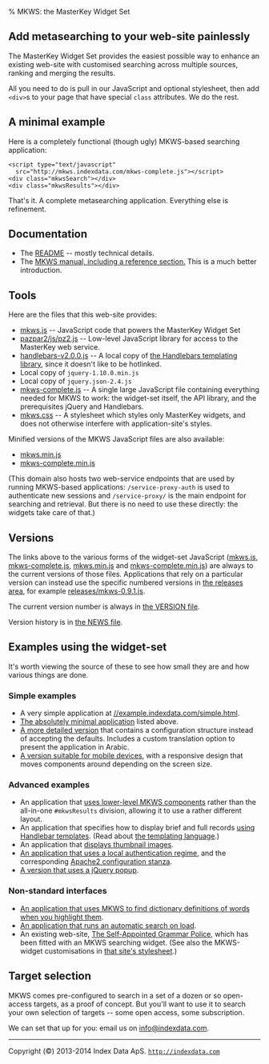% MKWS: the MasterKey Widget Set
<!---% Mike Taylor
% June 2014-->


Add metasearching to your web-site painlessly
---------------------------------------------

The MasterKey Widget Set provides the easiest possible way to enhance
an existing web-site with customised searching across multiple
sources, ranking and merging the results.

All you need to do is pull in our JavaScript and optional stylesheet,
then add `<div>`s to your page that have special `class` attributes. We
do the rest.

A minimal example
-----------------

Here is a completely functional (though ugly) MKWS-based
searching application:

	<script type="text/javascript"
	  src="http://mkws.indexdata.com/mkws-complete.js"></script>
	<div class="mkwsSearch"></div>
	<div class="mkwsResults"></div>

That's it. A complete metasearching application. Everything
else is refinement.

Documentation
-------------

* The <a href="README.html">README</a> -- mostly technical details.
* The <a href="mkws-manual.html">MKWS manual, including a reference section.</a>
  This is a much better introduction.

Tools
-----

Here are the files that this web-site provides:

* <a href="mkws.js">mkws.js</a> --
  JavaScript code that powers the MasterKey Widget Set
* <a href="pazpar2/js/pz2.js">pazpar2/js/pz2.js</a> --
  Low-level JavaScript library for access to the MasterKey web
  service.
* <a href="handlebars-v2.0.0.js">handlebars-v2.0.0.js</a> --
  A local copy of
  <a href="http://handlebarsjs.com/">the Handlebars templating library</a>,
  since it doesn't like to be hotlinked.
* Local copy of `jquery-1.10.0.min.js`
* Local copy of `jquery.json-2.4.js`
* <a href="mkws-complete.js">mkws-complete.js</a> --
  A single large JavaScript file containing everything needed for
  MKWS to work: the widget-set itself, the API library, and
  the prerequisites jQuery and Handlebars.
* <a href="mkws.css">mkws.css</a> --
  A stylesheet which styles only MasterKey widgets, and does not
  otherwise interfere with application-site's styles.


Minified versions of the MKWS JavaScript files are also available:

* <a href="mkws.min.js">mkws.min.js</a>
* <a href="mkws-complete.min.js">mkws-complete.min.js</a>

(This domain also hosts two web-service endpoints that are used by
running MKWS-based applications:
`/service-proxy-auth`
is used to authenticate new sessions and
`/service-proxy/`
is the main endpoint for searching and retrieval. But there is
no need to use these directly: the widgets take care of that.)

Versions
--------

The links above to the various forms of the widget-set JavaScript
(<a href="mkws.js">mkws.js</a>,
<a href="mkws-complete.js">mkws-complete.js</a>,
<a href="mkws.min.js">mkws.min.js</a>
and
<a href="mkws-complete.min.js">mkws-complete.min.js</a>)
are always to the current versions of those
files. Applications that rely on a particular version can
instead use the specific numbered versions in
<a href="releases/">the releases area</a>,
for example
<a href="releases/mkws-0.9.1.js">releases/mkws-0.9.1.js</a>.

The current version number is always in
<a href="VERSION">the VERSION file</a>.

Version history is in
<a href="NEWS">the NEWS file</a>.

Examples using the widget-set
-----------------------------

It's worth viewing the source of these to see how small they
are and how various things are done.

### Simple examples

* A very simple application at
  <a href="//example.indexdata.com/simple.html"
       >//example.indexdata.com/simple.html</a>.
* <a href="//example.indexdata.com/minimal.html"
       >The absolutely minimal application</a>
  listed above.
* <a href="//example.indexdata.com/language.html"
       >A more detailed version</a>
  that contains a configuration structure instead of accepting the
  defaults. Includes a custom translation option to present the
  application in Arabic.
* <a href="//example.indexdata.com/mobile.html"
       >A version suitable for mobile devices</a>,
  with a responsive design that moves components around depending on
  the screen size.

### Advanced examples

* An application that
  <a href="//example.indexdata.com/lowlevel.html"
       >uses lower-level MKWS components</a>
  rather than the all-in-one `#mkwsResults` division,
  allowing it to use a rather different layout.
* An application that specifies how to display brief and full records
  <a href="//example.indexdata.com/templates.html"
       >using Handlebar templates</a>.
  (Read about
  <a href="http://handlebarsjs.com/"
       >the templating language</a>.)
* An application that
  <a href="http://example.indexdata.com/images.html?q=portrait"
       >displays thumbnail images</a>.
* <a href="//example.indexdata.com/localauth.html"
       >An application that uses a local authentication regime</a>,
  and the corresponding
  <a href="//example.indexdata.com/apache-config.txt"
       >Apache2 configuration stanza</a>.
* <a href="//example.indexdata.com/popup.html"
       >A version that uses a jQuery popup</a>.

### Non-standard interfaces

* <a href="//example.indexdata.com/dict.html"
       >An application that uses MKWS to find dictionary
  definitions of words when you highlight them</a>.
* <a href="//example.indexdata.com/auto.html"
       >An application that runs an automatic search on load</a>.
* An existing web-site,
  <a href="http://sagp.miketaylor.org.uk/"
       >The Self-Appointed Grammar Police</a>,
  which has been fitted with an MKWS searching widget.
  (See also the MKWS-widget customisations in
  <a href="http://sagp.miketaylor.org.uk/style.css"
       >that site's stylesheet</a>.)
<!---
* Another existing web-site,
  <a href="http://zthes.z3950.org/"
       >The Zthes specifications</a>,
  which has been fitted with a popup MKWS search-box.
-->

Target selection
----------------

MKWS comes pre-configured to search in a set of a dozen or so
open-access targets, as a proof of concept. But you'll want
to use it to search your own selection of targets -- some open
access, some subscription.

We can set that up for you: email us on
<a href="mailto:info@indexdata.com"
               >info@indexdata.com</a>.

- - -

Copyright (&copy;) 2013-2014 Index Data ApS.
<a href="http://indexdata.com">`http://indexdata.com`</a>
